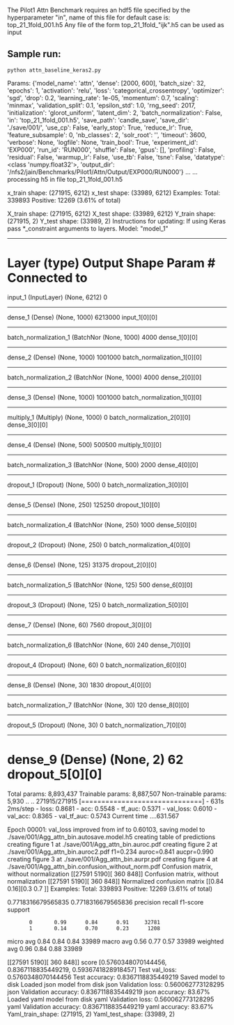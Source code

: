 The Pilot1 Attn Benchmark requires an hdf5 file specified by the hyperparameter "in", name of this file for default case is: top_21_1fold_001.h5
Any file of the form top_21_1fold_"ijk".h5 can be used as input

## Sample run:
```
python attn_baseline_keras2.py
```
Params: {'model_name': 'attn', 'dense': [2000, 600], 'batch_size': 32, 'epochs': 1, 'activation': 'relu', 'loss': 'categorical_crossentropy', 'optimizer': 'sgd', 'drop': 0.2, 'learning_rate': 1e-05, 'momentum': 0.7, 'scaling': 'minmax', 'validation_split': 0.1, 'epsilon_std': 1.0, 'rng_seed': 2017, 'initialization': 'glorot_uniform', 'latent_dim': 2, 'batch_normalization': False, 'in': 'top_21_1fold_001.h5', 'save_path': 'candle_save', 'save_dir': './save/001/', 'use_cp': False, 'early_stop': True, 'reduce_lr': True, 'feature_subsample': 0, 'nb_classes': 2, 'solr_root': '', 'timeout': 3600, 'verbose': None, 'logfile': None, 'train_bool': True, 'experiment_id': 'EXP000', 'run_id': 'RUN000', 'shuffle': False, 'gpus': [], 'profiling': False, 'residual': False, 'warmup_lr': False, 'use_tb': False, 'tsne': False, 'datatype': <class 'numpy.float32'>, 'output_dir': '/nfs2/jain/Benchmarks/Pilot1/Attn/Output/EXP000/RUN000'}
...
...
processing h5 in file top_21_1fold_001.h5

x_train shape: (271915, 6212)
x_test shape: (33989, 6212)
Examples:
Total: 339893
Positive: 12269 (3.61% of total)

X_train shape: (271915, 6212)
X_test shape: (33989, 6212)
Y_train shape: (271915, 2)
Y_test shape: (33989, 2)
Instructions for updating:
If using Keras pass *_constraint arguments to layers.
Model: "model_1"
__________________________________________________________________________________________________
Layer (type)                    Output Shape         Param #     Connected to                     
==================================================================================================
input_1 (InputLayer)            (None, 6212)         0                                            
__________________________________________________________________________________________________
dense_1 (Dense)                 (None, 1000)         6213000     input_1[0][0]                    
__________________________________________________________________________________________________
batch_normalization_1 (BatchNor (None, 1000)         4000        dense_1[0][0]                    
__________________________________________________________________________________________________
dense_2 (Dense)                 (None, 1000)         1001000     batch_normalization_1[0][0]      
__________________________________________________________________________________________________
batch_normalization_2 (BatchNor (None, 1000)         4000        dense_2[0][0]                    
__________________________________________________________________________________________________
dense_3 (Dense)                 (None, 1000)         1001000     batch_normalization_1[0][0]      
__________________________________________________________________________________________________
multiply_1 (Multiply)           (None, 1000)         0           batch_normalization_2[0][0]      
                                                                 dense_3[0][0]                    
__________________________________________________________________________________________________
dense_4 (Dense)                 (None, 500)          500500      multiply_1[0][0]                 
__________________________________________________________________________________________________
batch_normalization_3 (BatchNor (None, 500)          2000        dense_4[0][0]                    
__________________________________________________________________________________________________
dropout_1 (Dropout)             (None, 500)          0           batch_normalization_3[0][0]      
__________________________________________________________________________________________________
dense_5 (Dense)                 (None, 250)          125250      dropout_1[0][0]                  
__________________________________________________________________________________________________
batch_normalization_4 (BatchNor (None, 250)          1000        dense_5[0][0]                    
__________________________________________________________________________________________________
dropout_2 (Dropout)             (None, 250)          0           batch_normalization_4[0][0]      
__________________________________________________________________________________________________
dense_6 (Dense)                 (None, 125)          31375       dropout_2[0][0]                  
__________________________________________________________________________________________________
batch_normalization_5 (BatchNor (None, 125)          500         dense_6[0][0]                    
__________________________________________________________________________________________________
dropout_3 (Dropout)             (None, 125)          0           batch_normalization_5[0][0]      
__________________________________________________________________________________________________
dense_7 (Dense)                 (None, 60)           7560        dropout_3[0][0]                  
__________________________________________________________________________________________________
batch_normalization_6 (BatchNor (None, 60)           240         dense_7[0][0]                    
__________________________________________________________________________________________________
dropout_4 (Dropout)             (None, 60)           0           batch_normalization_6[0][0]      
__________________________________________________________________________________________________
dense_8 (Dense)                 (None, 30)           1830        dropout_4[0][0]                  
__________________________________________________________________________________________________
batch_normalization_7 (BatchNor (None, 30)           120         dense_8[0][0]                    
__________________________________________________________________________________________________
dropout_5 (Dropout)             (None, 30)           0           batch_normalization_7[0][0]      
__________________________________________________________________________________________________
dense_9 (Dense)                 (None, 2)            62          dropout_5[0][0]                  
==================================================================================================

Total params: 8,893,437
Trainable params: 8,887,507
Non-trainable params: 5,930
..
..
271915/271915 [==============================] - 631s 2ms/step - loss: 0.8681 - acc: 0.5548 - tf_auc: 0.5371 - val_loss: 0.6010 - val_acc: 0.8365 - val_tf_auc: 0.5743
Current time ....631.567

Epoch 00001: val_loss improved from inf to 0.60103, saving model to ./save/001/Agg_attn_bin.autosave.model.h5
creating table of predictions
creating figure 1 at ./save/001/Agg_attn_bin.auroc.pdf
creating figure 2 at ./save/001/Agg_attn_bin.auroc2.pdf
f1=0.234 auroc=0.841 aucpr=0.990
creating figure 3 at ./save/001/Agg_attn_bin.aurpr.pdf
creating figure 4 at ./save/001/Agg_attn_bin.confusion_without_norm.pdf
Confusion matrix, without normalization
[[27591 5190][ 360 848]]
Confusion matrix, without normalization
[[27591 5190][ 360 848]]
Normalized confusion matrix
[[0.84 0.16][0.3 0.7 ]]
Examples:
Total: 339893
Positive: 12269 (3.61% of total)

0.7718316679565835
0.7718316679565836
precision recall f1-score support

           0       0.99      0.84      0.91     32781
           1       0.14      0.70      0.23      1208

micro avg 0.84 0.84 0.84 33989
macro avg 0.56 0.77 0.57 33989
weighted avg 0.96 0.84 0.88 33989

[[27591 5190][ 360 848]]
score
[0.5760348070144456, 0.8367118835449219, 0.5936741828918457]
Test val_loss: 0.5760348070144456
Test accuracy: 0.8367118835449219
Saved model to disk
Loaded json model from disk
json Validation loss: 0.560062773128295
json Validation accuracy: 0.8367118835449219
json accuracy: 83.67%
Loaded yaml model from disk
yaml Validation loss: 0.560062773128295
yaml Validation accuracy: 0.8367118835449219
yaml accuracy: 83.67%
Yaml_train_shape: (271915, 2)
Yaml_test_shape: (33989, 2)
